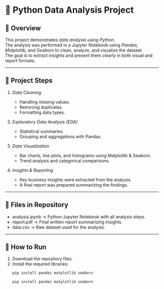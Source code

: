 # 🐍 Python Data Analysis Project

## 🔹 Overview
This project demonstrates *data analysis using Python*.  
The analysis was performed in a Jupyter Notebook using *Pandas, Matplotlib, and Seaborn* to clean, analyze, and visualize the dataset.  
The goal is to extract insights and present them clearly in both visual and report formats.  

---

## 🔹 Project Steps
1. *Data Cleaning*  
   - Handling missing values.  
   - Removing duplicates.  
   - Formatting data types.  

2. *Exploratory Data Analysis (EDA)*  
   - Statistical summaries.  
   - Grouping and aggregations with Pandas.  

3. *Data Visualization*  
   - Bar charts, line plots, and histograms using Matplotlib & Seaborn.  
   - Trend analysis and categorical comparisons.  

4. *Insights & Reporting*  
   - Key business insights were extracted from the analysis.  
   - A final report was prepared summarizing the findings.  

---

## 🔹 Files in Repository
- analysis.ipynb → Python Jupyter Notebook with all analysis steps.  
- report.pdf → Final written report summarizing insights.  
- data.csv → Raw dataset used for the analysis.  

---

## 🔹 How to Run
1. Download the repository files.
2. Install the required libraries:  
   ```bash
   pip install pandas matplotlib seaborn

   pip install pandas matplotlib seaborn
